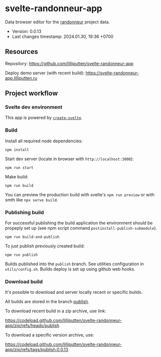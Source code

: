 <!--
@since 2023.12.23, 16:55
@changed 2024.01.30, 19:29
-->

# svelte-randonneur-app

Data browser editor for the [randonneur](https://github.com/brightway-lca/randonneur) project data.

- Version: 0.0.13
- Last changes timestamp: 2024.01.30, 19:36 +0700

## Resources

Repository: https://github.com/lilliputten/svelte-randonneur-app

Deploy demo server (with recent build): https://svelte-randonneur-app.lilliputten.ru

## Project workflow

### Svelte dev environment

This app is powered by [`create-svelte`](https://github.com/sveltejs/kit/tree/main/packages/create-svelte).

### Build

Install all required node dependencies:

```
npm install
```

Start dev server (locate in browser with `http://localhost:3000`):

```
npm run start
```

Make build:

```
npm run build
```

You can preview the production build with svelte's `npm run preview` or with smth like `npx serve build`.

### Publishing build

For successful publishing the build application the environment should be
propeply set up (see npm script command `postinstall-publish-submodule`).

```
npm run build-and-publish
```

To just publish previously created build:

```
npm run publish
```

Builds published into the `publish` branch. See utilities configuration in
`utils/config.sh`. Builds deploy is set up using github web hooks.

### Download build

It's possible to download and server locally recent or specific builds.

All builds are stored in the branch [publish](https://github.com/lilliputten/svelte-randonneur-app/tree/publish).

To download recent build in a zip archive, use link:

https://codeload.github.com/lilliputten/svelte-randonneur-app/zip/refs/heads/publish

To download a specific version archive, use:

https://codeload.github.com/lilliputten/svelte-randonneur-app/zip/refs/tags/publish.0.0.13
